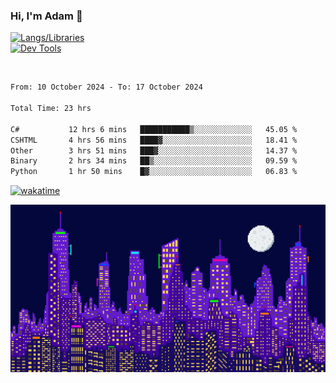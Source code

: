 ### Hi, I'm Adam 👋

[![Langs/Libraries](https://skillicons.dev/icons?i=cs,dotnet,js,css,html,sass,ts,jquery,bootstrap)](https://skillicons.dev)
<br/>
[![Dev Tools](https://skillicons.dev/icons?i=git,github,githubactions,visualstudio)](https://skillicons.dev)

<br/>

<!--START_SECTION:waka-->

```txt
From: 10 October 2024 - To: 17 October 2024

Total Time: 23 hrs

C#           12 hrs 6 mins   ███████████▒░░░░░░░░░░░░░   45.05 %
CSHTML       4 hrs 56 mins   ████▓░░░░░░░░░░░░░░░░░░░░   18.41 %
Other        3 hrs 51 mins   ███▓░░░░░░░░░░░░░░░░░░░░░   14.37 %
Binary       2 hrs 34 mins   ██▒░░░░░░░░░░░░░░░░░░░░░░   09.59 %
Python       1 hr 50 mins    █▓░░░░░░░░░░░░░░░░░░░░░░░   06.83 %
```

<!--END_SECTION:waka-->

[![wakatime](https://wakatime.com/badge/user/2234bda2-efd3-47c5-8724-79108edfe9aa.svg)](https://wakatime.com/@2234bda2-efd3-47c5-8724-79108edfe9aa)

![Pixelated city at night](./media/city.gif)
